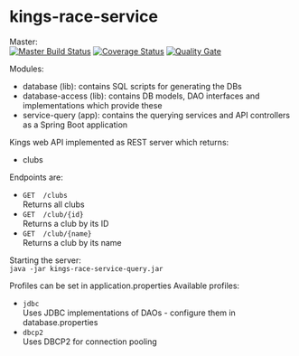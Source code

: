 # kings-race-service

Master:  
[![Master Build Status](https://travis-ci.org/andrewflbarnes/kings-results-service.svg?branch=master)](https://travis-ci.org/andrewflbarnes/kings-results-service) 
[![Coverage Status](https://img.shields.io/coveralls/github/andrewflbarnes/kings-results-service.svg)](https://coveralls.io/github/andrewflbarnes/kings-results-service?branch=master)
[![Quality Gate](https://sonarcloud.io/api/project_badges/measure?project=org.kingsski.kaas%3Akaas-parent&metric=alert_status)](https://sonarcloud.io/dashboard?id=org.kingsski.kaas:kaas-parent)

Modules:
- database (lib): contains SQL scripts for generating the DBs
- database-access (lib): contains DB models, DAO interfaces and implementations which provide these
- service-query (app): contains the querying services and API controllers as a Spring Boot application

Kings web API implemented as REST server which returns:
- clubs

Endpoints are:
- `GET  /clubs`  
Returns all clubs
- `GET  /club/{id}`  
Returns a club by its ID
- `GET  /club/{name}`  
Returns a club by its name

Starting the server:  
`java -jar kings-race-service-query.jar`

Profiles can be set in application.properties
Available profiles:
- `jdbc`  
Uses JDBC implementations of DAOs - configure them in database.properties
- `dbcp2`  
Uses DBCP2 for connection pooling
